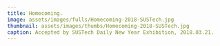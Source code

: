 ```yaml
---
title: Homecoming.
image: assets/images/fulls/Homecoming-2018-SUSTech.jpg
thumbnail: assets/images/thumbs/Homecoming-2018-SUSTech.jpg
caption: Accepted by SUSTech Daily New Year Exhibition, 2018.03.21.
---
```

